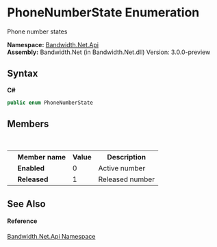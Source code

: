﻿# PhoneNumberState Enumeration
 

Phone number states

**Namespace:**&nbsp;<a href ="N_Bandwidth_Net_Api.md">Bandwidth.Net.Api</a><br />**Assembly:**&nbsp;Bandwidth.Net (in Bandwidth.Net.dll) Version: 3.0.0-preview

## Syntax

**C#**<br />
``` C#
public enum PhoneNumberState
```


## Members
&nbsp;<table><tr><th></th><th>Member name</th><th>Value</th><th>Description</th></tr><tr><td /><td target="F:Bandwidth.Net.Api.PhoneNumberState.Enabled">**Enabled**</td><td>0</td><td>Active number</td></tr><tr><td /><td target="F:Bandwidth.Net.Api.PhoneNumberState.Released">**Released**</td><td>1</td><td>Released number</td></tr></table>

## See Also


#### Reference
<a href ="N_Bandwidth_Net_Api.md">Bandwidth.Net.Api Namespace</a><br />
